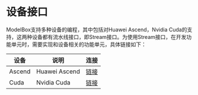 # 设备接口

ModelBox支持多种设备的编程，其中包括对Huawei Ascend，Nvidia Cuda的支持，这两种设备都有流水线接口，即Stream接口。为使用Stream接口，在开发功能单元时，需要实现和设备相关的功能单元，具体链接如下：

|设备|说明|连接|
|--|--|--|
|Ascend|Huawei Ascend| [链接](../device/ascend.md)|
|Cuda|Nvidia Cuda|[链接](../device/cuda.md)|

